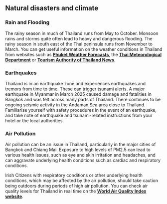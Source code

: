 ## Natural disasters and climate

### Rain and Flooding

The rainy season in much of Thailand runs from May to October. Monsoon rains and storms quite often lead to heavy and dangerous flooding. The rainy season in south east of the Thai peninsula runs from November to March. You can get useful information on the weather conditions in Thailand from websites such as [**Phuket Weather Forecasts**](http://www.phuket.com/island/weather.htm), the [**Thai Meteorological Department**](https://www.tmd.go.th/en/) or [**Tourism Authority of Thailand News**](http://www.tatnews.org/).

### Earthquakes

Thailand is in an earthquake zone and experiences earthquakes and tremors from time to time. These can trigger tsunami alerts. A major earthquake in Myanmar in March 2025 caused damage and fatalities in Bangkok and was felt across many parts of Thailand. There continues to be ongoing seismic activity in the Andaman Sea area close to Thailand. Familiarise yourself with safety procedures in the event of an earthquake, and take note of earthquake and tsunami-related instructions from your hotel or the local authorities.

### Air Pollution

Air pollution can be an issue in Thailand, particularly in the major cities of Bangkok and Chiang Mai. Exposure to high levels of PM2.5 can lead to various health issues, such as eye and skin irritation and headaches, and can aggravate underlying health conditions such as cardiac and respiratory conditions.

Irish Citizens with respiratory conditions or other underlying health conditions, which may be affected by the air pollution, should take caution being outdoors during periods of high air pollution. You can check air quality levels for Thailand in real time on the [**World Air Quality Index website**](http://aqicn.org/city/bangkok).